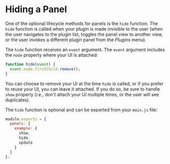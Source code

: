 # Hiding a Panel

One of the optional lifecycle methods for panels is the `hide` function. The `hide` function is called when your plugin is made invisible to the user (when the user navigates to the plugin list, toggles the panel view to another view, or the user invokes a different plugin panel from the _Plugins_ menu).

The `hide` function receives an `event` argument. The `event` argument includes the `node` property where your UI is attached:

```js
function hide(event) {
  event.node.firstChild.remove();
}
```

You can choose to remove your UI at the time `hide` is called, or if you prefer to reuse your UI, you can leave it attached. If you do so, be sure to handle `show` properly (i.e., don't attach your UI multiple times, or the user will see duplicates).

The `hide` function is optional and can be exported from your `main.js` file:

```js
module.exports = {
  panels: {
    example: {
      show,
      hide,
      update
    }
  }
};
```
